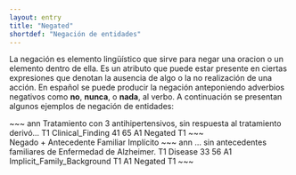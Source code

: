 ```yaml
---
layout: entry
title: "Negated"
shortdef: "Negación de entidades"
---
```


La negación es elemento lingüístico que sirve para negar una oracion o un elemento dentro de ella. Es un atributo que puede estar presente en ciertas expresiones que denotan la ausencia de algo o la no realización de una acción. En español se puede producir la negación anteponiendo adverbios negativos como **no**, **nunca**, o **nada**, al verbo. A continuación se presentan algunos ejemplos de negación de entidades:

<div class="annotation-correct" markdown="1">
~~~ ann
Tratamiento con 3 antihipertensivos, sin respuesta al tratamiento derivó...
T1 Clinical_Finding 41 65 
A1 Negated T1 
~~~
</div>

<div class="annotation-correct" markdown="1">
Negado + Antecedente Familiar Implícito
~~~ ann
… sin antecedentes familiares de Enfermedad de Alzheimer.
T1 Disease 33 56 
A1 Implicit_Family_Background T1
A1 Negated T1
~~~
</div>

